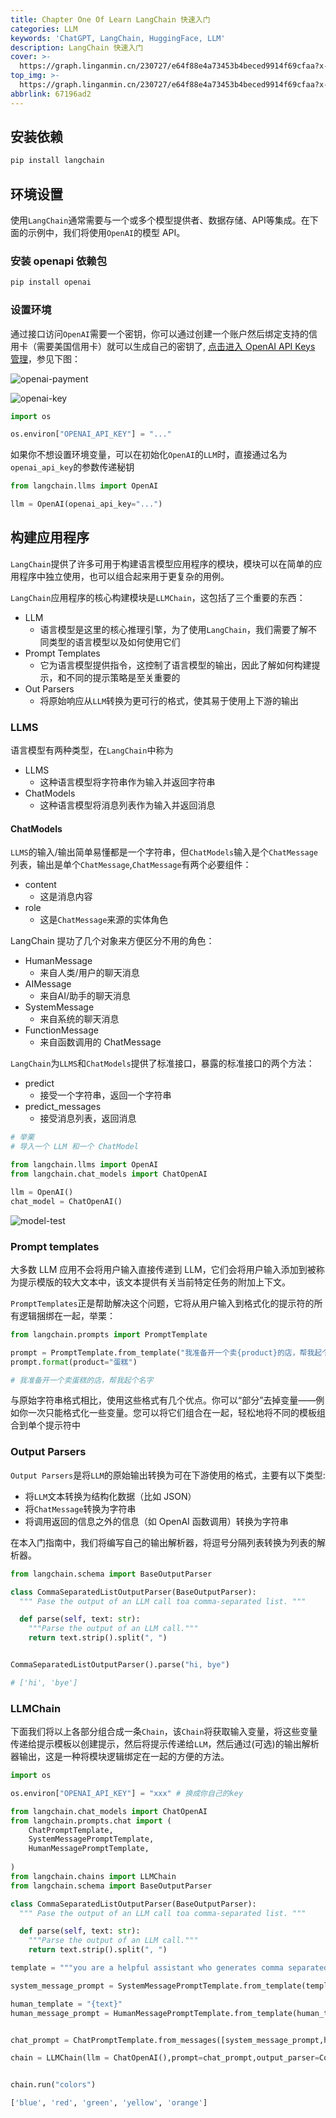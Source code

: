 ```yaml
---
title: Chapter One Of Learn LangChain 快速入门
categories: LLM
keywords: 'ChatGPT, LangChain, HuggingFace, LLM'
description: LangChain 快速入门
cover: >-
  https://graph.linganmin.cn/230727/e64f88e4a73453b4beced9914f69cfaa?x-oss-process=image/format,webp/quality,q_60
top_img: >-
  https://graph.linganmin.cn/230727/e64f88e4a73453b4beced9914f69cfaa?x-oss-process=image/format,webp/quality,q_60
abbrlink: 67196ad2
---
```


## 安装依赖

```bash
pip install langchain
```

## 环境设置

使用`LangChain`通常需要与一个或多个模型提供者、数据存储、API等集成。在下面的示例中，我们将使用`OpenAI`的模型 API。

### 安装 openapi 依赖包

```bash
pip install openai
```

### 设置环境

通过接口访问`OpenAI`需要一个密钥，你可以通过创建一个账户然后绑定支持的信用卡（需要美国信用卡）就可以生成自己的密钥了, [点击进入 OpenAI API Keys 管理](https://platform.openai.com/account/api-keys)，参见下图：

![openai-payment](https://graph.linganmin.cn/230725/2e6d9420754094d1fba5bae9cd45991e?x-oss-process=image/format,webp/quality,q_60)

![openai-key](https://graph.linganmin.cn/230725/7babb6317798704e5eebb6f32928ab13?x-oss-process=image/format,webp/quality,q_60)

```python
import os

os.environ["OPENAI_API_KEY"] = "..."
```

如果你不想设置环境变量，可以在初始化`OpenAI`的`LLM`时，直接通过名为`openai_api_key`的参数传递秘钥

```python
from langchain.llms import OpenAI

llm = OpenAI(openai_api_key="...")
```

## 构建应用程序

`LangChain`提供了许多可用于构建语言模型应用程序的模块，模块可以在简单的应用程序中独立使用，也可以组合起来用于更复杂的用例。

`LangChain`应用程序的核心构建模块是`LLMChain`，这包括了三个重要的东西：

- LLM
  - 语言模型是这里的核心推理引擎，为了使用`LangChain`，我们需要了解不同类型的语言模型以及如何使用它们
- Prompt Templates
  - 它为语言模型提供指令，这控制了语言模型的输出，因此了解如何构建提示，和不同的提示策略是至关重要的
- Out Parsers
  - 将原始响应从`LLM`转换为更可行的格式，使其易于使用上下游的输出

### LLMS

语言模型有两种类型，在`LangChain`中称为

- LLMS
  - 这种语言模型将字符串作为输入并返回字符串
- ChatModels
  - 这种语言模型将消息列表作为输入并返回消息

#### ChatModels

`LLMS`的输入/输出简单易懂都是一个字符串，但`ChatModels`输入是个`ChatMessage`列表，输出是单个`ChatMessage`,`ChatMessage`有两个必要组件：

- content
  - 这是消息内容
- role
  - 这是`ChatMessage`来源的实体角色

LangChain 提功了几个对象来方便区分不用的角色：

- HumanMessage
  - 来自人类/用户的聊天消息
- AIMessage
  - 来自AI/助手的聊天消息
- SystemMessage
  - 来自系统的聊天消息
- FunctionMessage
  - 来自函数调用的 ChatMessage

`LangChain`为`LLMS`和`ChatModels`提供了标准接口，暴露的标准接口的两个方法：

- predict
  - 接受一个字符串，返回一个字符串
- predict_messages
  - 接受消息列表，返回消息

```python
# 举栗
# 导入一个 LLM 和一个 ChatModel

from langchain.llms import OpenAI
from langchain.chat_models import ChatOpenAI

llm = OpenAI()
chat_model = ChatOpenAI()

```

![model-test](https://graph.linganmin.cn/230727/4aa9010f506190db7b2f1f19653e9b25?x-oss-process=image/format,webp/quality,q_60)

### Prompt templates

大多数 LLM 应用不会将用户输入直接传递到 LLM，它们会将用户输入添加到被称为提示模版的较大文本中，该文本提供有关当前特定任务的附加上下文。

`PromptTemplates`正是帮助解决这个问题，它将从用户输入到格式化的提示符的所有逻辑捆绑在一起，举栗：

```python
from langchain.prompts import PromptTemplate

prompt = PromptTemplate.from_template("我准备开一个卖{product}的店，帮我起个名字")
prompt.format(product="蛋糕")

# 我准备开一个卖蛋糕的店，帮我起个名字
```

与原始字符串格式相比，使用这些格式有几个优点。你可以“部分”去掉变量——例如你一次只能格式化一些变量。您可以将它们组合在一起，轻松地将不同的模板组合到单个提示符中

### Output Parsers

`Output Parsers`是将`LLM`的原始输出转换为可在下游使用的格式，主要有以下类型:

- 将`LLM`文本转换为结构化数据（比如 JSON）
- 将`ChatMessage`转换为字符串
- 将调用返回的信息之外的信息（如 OpenAI 函数调用）转换为字符串

在本入门指南中，我们将编写自己的输出解析器，将逗号分隔列表转换为列表的解析器。

```python
from langchain.schema import BaseOutputParser

class CommaSeparatedListOutputParser(BaseOutputParser):
  """ Pase the output of an LLM call toa comma-separated list. """

  def parse(self, text: str):
    """Parse the output of an LLM call."""
    return text.strip().split(", ")


CommaSeparatedListOutputParser().parse("hi, bye")

# ['hi', 'bye']
```

### LLMChain

下面我们将以上各部分组合成一条`Chain`，该`Chain`将获取输入变量，将这些变量传递给提示模板以创建提示，然后将提示传递给`LLM`，然后通过(可选)的输出解析器输出，这是一种将模块逻辑绑定在一起的方便的方法。

```python
import os

os.environ["OPENAI_API_KEY"] = "xxx" # 换成你自己的key

from langchain.chat_models import ChatOpenAI
from langchain.prompts.chat import (
    ChatPromptTemplate,
    SystemMessagePromptTemplate,
    HumanMessagePromptTemplate,
                                   
)
from langchain.chains import LLMChain
from langchain.schema import BaseOutputParser

class CommaSeparatedListOutputParser(BaseOutputParser):
  """ Pase the output of an LLM call toa comma-separated list. """

  def parse(self, text: str):
    """Parse the output of an LLM call."""
    return text.strip().split(", ")

template = """you are a helpful assistant who generates comma separated lists. A user will pass in a category, and you should generated 5 objects in that category in a comma separated list. ONLY return a comma separated list, and nothing more."""

system_message_prompt = SystemMessagePromptTemplate.from_template(template)

human_template = "{text}"
human_message_prompt = HumanMessagePromptTemplate.from_template(human_template)


chat_prompt = ChatPromptTemplate.from_messages([system_message_prompt,human_message_prompt])

chain = LLMChain(llm = ChatOpenAI(),prompt=chat_prompt,output_parser=CommaSeparatedListOutputParser())


chain.run("colors")

['blue', 'red', 'green', 'yellow', 'orange']

```
